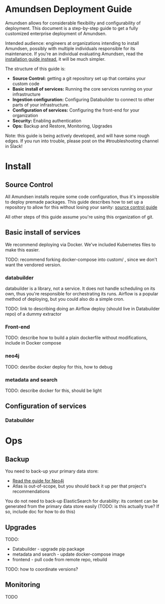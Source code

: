 # Amundsen Deployment Guide

Amundsen allows for considerable flexibility and configurability of deployment. This document is a step-by-step guide to get a fully customized enterprise deployment of Amundsen.

Intended audience: engineers at organizations intending to install Amundsen, possibly with multiple individuals responsible for its maintenance. If you're an individual evaluating Amundsen, read the [installation guide instead](../installation.md), it will be much simpler.



The structure of this guide is:
* **Source Control:** getting a git repository set up that contains your custom code
* **Basic install of services:** Running the core services running on your infrastructure
* **Ingestion configuration:** Configuring Databuilder to connect to other parts of your infrastructure.
* **Configuration of services:** Configuring the front-end for your organization
* **Security:** Enabling authentication
* **Ops:** Backup and Restore, Monitoring, Upgrades


Note: this guide is being actively developed, and will have some rough edges. If you run into trouble, please post on the #troubleshooting channel in Slack!

# Install
## Source Control

All Amundsen installs require some code configuration, thus it's impossible to deploy premade packages. This guide describes how to set up a repository to allow for this without losing your sanity: [source control guide](./source_control.md)

All other steps of this guide assume you're using this organization of git.


## Basic install of services

We recommend deploying via Docker. We've included Kubernetes files to make this easier.

TODO: recommend forking docker-compose into custom/ , since we don't want the vendored version. 


### databuilder

databuilder is a library, not a service. It does not handle scheduling on its own, thus you're responsible for orchestrating its runs. Airflow is a popular method of deploying, but you could also do a simple cron.

TODO: link to describing doing an Airflow deploy (should live in Databuilder repo) of a dummy extractor

### Front-end

TODO: describe how to build a plain dockerfile without modifications, include in Docker compose


### neo4j

TODO: desribe docker deploy for this, how to debug


### metadata and search

TODO: describe docker for this, should be light


## Configuration of services

### Databuilder

###

# Ops

## Backup

You need to back-up your primary data store:
* [Read the guide for Neo4j](./backup_neo4j.md)
* Atlas is out-of-scope, but you should back it up per that project's recommendations

You do not need to back-up ElasticSearch for durability: its content can be generated from the primary data store easily (TODO: is this actually true? If so, include doc for how to do this)


## Upgrades

TODO:
* Databuilder - upgrade pip package
* metadata and search - update docker-compose image
* frontend - pull code from remote repo, rebuild


TODO: how to coordinate versions?


## Monitoring

TODO
